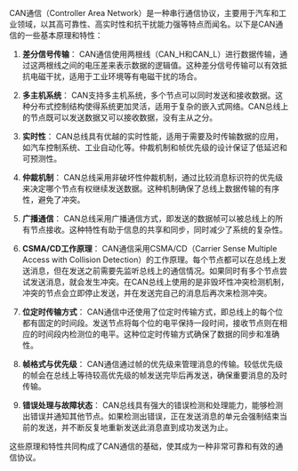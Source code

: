 CAN通信（Controller Area Network）是一种串行通信协议，主要用于汽车和工业领域，以其高可靠性、高实时性和抗干扰能力强等特点而闻名。以下是CAN通信的一些基本原理和特性：

1. **差分信号传输**：
   CAN通信使用两根线（CAN_H和CAN_L）进行数据传输，通过这两根线之间的电压差来表示数据的逻辑值。这种差分信号传输可以有效抵抗电磁干扰，适用于工业环境等有电磁干扰的场合。

2. **多主机系统**：
   CAN支持多主机系统，多个节点可以同时发送和接收数据。这种分布式控制结构使得系统更加灵活，适用于复杂的嵌入式网络。CAN总线上的节点既可以发送数据又可以接收数据，没有主从之分。

3. **实时性**：
   CAN总线具有优越的实时性能，适用于需要及时传输数据的应用，如汽车控制系统、工业自动化等。仲裁机制和帧优先级的设计保证了低延迟和可预测性。

4. **仲裁机制**：
   CAN总线采用非破坏性仲裁机制，通过比较消息标识符的优先级来决定哪个节点有权继续发送数据。这种机制确保了总线上数据传输的有序性，避免了冲突。

5. **广播通信**：
   CAN总线采用广播通信方式，即发送的数据帧可以被总线上的所有节点接收。这种特性有助于信息的共享和同步，同时减少了系统的复杂性。

6. **CSMA/CD工作原理**：
   CAN通信采用CSMA/CD（Carrier Sense Multiple Access with Collision Detection）的工作原理。每个节点都可以在总线上发送消息，但在发送之前需要先监听总线上的通信情况。如果同时有多个节点尝试发送消息，就会发生冲突。在CAN总线上使用的是非毁坏性冲突检测机制，冲突的节点会立即停止发送，并在发送完自己的消息后再次来检测冲突。

7. **位定时传输方式**：
   CAN通信中还使用了位定时传输方式，即总线上的每个位都有固定的时间段。发送节点将每个位的电平保持一段时间，接收节点则在相应的时间段内检测位的电平。这种位定时传输方式确保了数据的同步和准确性。

8. **帧格式与优先级**：
   CAN通信通过帧的优先级来管理消息的传输。较低优先级的帧会在总线上等待较高优先级的帧发送完毕后再发送，确保重要消息的及时传输。

9. **错误处理与故障状态**：
   CAN总线具有强大的错误检测和处理能力，能够检测出错误并通知其他节点。如果检测出错误，正在发送消息的单元会强制结束当前的发送，并不断反复地重新发送此消息直到成功发送为止。

这些原理和特性共同构成了CAN通信的基础，使其成为一种非常可靠和有效的通信协议。
